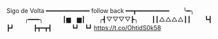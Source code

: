 Sigo de Volta
━━━━━━━━━━━━
follow back
━━┳━━━━━━━━━
　　╰━╮
　　　╭━━━╮
　　　┃▆　▆┃
　　╭┫▽▽▽▽┣╮
　　┃┃△△△△┃┃
　　┗┫　　　┣┛
　　　┣┳━┳┫
　　　┗┛　┗┛
https://t.co/OhtidS0k58